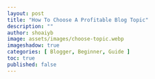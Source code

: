 ```yaml
---
layout: post
title: "How To Choose A Profitable Blog Topic"
description: ""
author: shoaiyb
image: assets/images/choose-topic.webp
imageshadow: true
categories: [ Blogger, Beginner, Guide ]
toc: true
published: false
---
```

